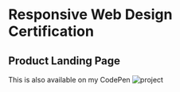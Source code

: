 # Responsive Web Design Certification
## Product Landing Page

This is also available on my CodePen ![project](https://codepen.io/maykcaldas/full/OJxjdqP)
